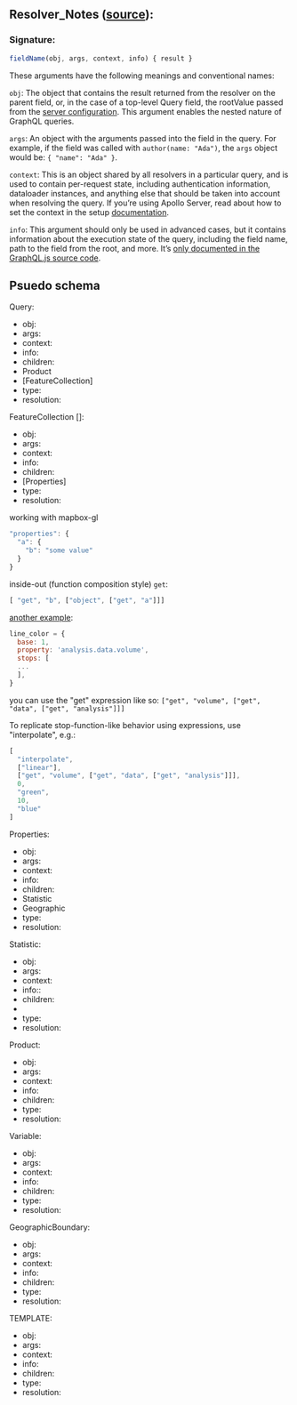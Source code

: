 

## Resolver_Notes ([source](https://www.apollographql.com/docs/graphql-tools/resolvers.html#Resolver-function-signature)):

### Signature:
```js
fieldName(obj, args, context, info) { result }
```
These arguments have the following meanings and conventional names:

`obj`: The object that contains the result returned from the resolver on the parent field, or, in the case of a top-level Query field, the rootValue passed from the [server configuration](https://www.apollographql.com/docs/apollo-server/setup.html). This argument enables the nested nature of GraphQL queries.

`args`: An object with the arguments passed into the field in the query. For example, if the field was called with `author(name: "Ada")`, the `args` object would be: `{ "name": "Ada" }`.

`context`: This is an object shared by all resolvers in a particular query, and is used to contain per-request state, including authentication information, dataloader instances, and anything else that should be taken into account when resolving the query. If you’re using Apollo Server, read about how to set the context in the setup [documentation](https://www.apollographql.com/docs/graphql-tools/resolvers.html#Resolver-function-signature).

`info`: This argument should only be used in advanced cases, but it contains information about the execution state of the query, including the field name, path to the field from the root, and more. It’s [only documented in the GraphQL.js source code](https://github.com/graphql/graphql-js/blob/c82ff68f52722c20f10da69c9e50a030a1f218ae/src/type/definition.js#L489-L500).

## Psuedo schema

Query:
- obj:
- args:
- context:
- info:
- children:
 - Product
 - [FeatureCollection]
- type:
- resolution:

FeatureCollection []:
- obj:
- args:
- context:
- info:
- children:
 - [Properties]
- type:
- resolution:

working with mapbox-gl
```js
"properties": {
  "a": {
    "b": "some value"
  }
}
```
inside-out (function composition style) `get`:
```js
[ "get", "b", ["object", ["get", "a"]]]
```
[another example](https://github.com/mapbox/mapbox-gl-js/issues/2434#issuecomment-356723412):
```js
line_color = {
  base: 1,
  property: 'analysis.data.volume',
  stops: [
  ...
  ],
}
```
 you can use the "get" expression like so:
 `["get", "volume", ["get", "data", ["get", "analysis"]]]`

To replicate stop-function-like behavior using expressions, use "interpolate", e.g.:

```js
[
  "interpolate",
  ["linear"],
  ["get", "volume", ["get", "data", ["get", "analysis"]]],
  0,
  "green",
  10,
  "blue"
]
```
Properties:
- obj:
- args:
- context:
- info:
- children:
 - Statistic
 - Geographic
- type:
- resolution:

Statistic:
- obj:
- args:
- context:
- info::
- children:
 -
- type:
- resolution:

Product:
- obj:
- args:
- context:
- info:
- children:
- type:
- resolution:


Variable:
- obj:
- args:
- context:
- info:
- children:
- type:
- resolution:


GeographicBoundary:
- obj:
- args:
- context:
- info:
- children:
- type:
- resolution:


TEMPLATE:
- obj:
- args:
- context:
- info:
- children:
- type:
- resolution:
